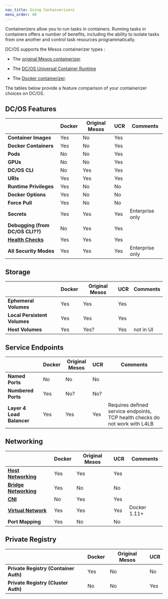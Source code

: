```yaml
---
nav_title: Using Containerizers
menu_order: 40
---
```


Containerizers allow you to run tasks in containers. Running tasks in containers offers a number of benefits, including the ability to isolate tasks from one another and control task resources programmatically. <!-- networking... -->

DC/OS supports the Mesos containerizer types :

- The [original Mesos containerizer](/docs/1.9/usage/containerizers/mesos-containerizer/).

- The [DC/OS Universal Container Runtime](/docs/1.9/usage/containerizers/ucr/)

- The [Docker containerizer](/docs/1.9/usage/containerizers/docker-containerizer/).

The tables below provide a feature comparison of your containerizer choices on DC/OS.

## DC/OS Features

| 																				| Docker			| Original Mesos				| UCR 			| Comments |
| --------------------------------------- | ----------- | --------------------- | --------- | -------- |
| **Container Images** 										| Yes					| No										| Yes				|					 |
| **Docker Containers** 									| Yes					| No										| Yes				|					 |
| **Pods**																| No					| No										| Yes				|					 |
| **GPUs**																| No					| No										| Yes				|					 |
| **DC/OS CLI**														| No					| Yes										| Yes				|					 |
| **URIs**																| Yes					| Yes										| Yes				|					 |
| **Runtime Privileges**									| Yes					| No										| No				|					 |
| **Docker Options**											| Yes					| No										| No				|					 |
| **Force Pull**													| Yes					| No										| No				|					 |
| **Secrets**															| Yes					| Yes										| Yes				| Enterprise only |
| **Debugging (from DC/OS CLI??)**				| No					| Yes										| Yes				|					 |
| **[Health Checks](link)**								| Yes					| Yes										| Yes				|					 |
| **All Security Modes**									| Yes					| Yes										| Yes				| Enterprise only |

 <!-- does this mean I have to make this section separate for EE? bleh -->

## Storage

|																					|	Docker			|	Original Mesos				|	UCR				|Comments |
| --------------------------------------- | ----------- | --------------------- | --------- | --------- |
| **Ephemeral Volumes**  									|	Yes					| Yes										| Yes				|						|
| **Local Persistent Volumes**						| Yes					| Yes										| Yes				|						|
| **Host Volumes**												| Yes					| Yes?									| Yes				| not in UI |

## Service Endpoints

|																					|	Docker			|	Original Mesos				|	UCR				|Comments   |
| --------------------------------------- | ----------- | --------------------- | --------- | --------- |
| **Named Ports**													| No					| No										| No				|						|
| **Numbered Ports**											| Yes					| No?										| No?				|						|
| **Layer 4 Load Balancer**								| Yes					| Yes										| Yes				| Requires defined service endpoints, TCP health checks do not work with L4LB |

## Networking

|																					|	Docker			|	Original Mesos				|	UCR				|Comments   |
| --------------------------------------- | ----------- | --------------------- | --------- | --------- |
| **[Host Networking](link)**							| Yes					| Yes										| Yes				|						|
| **[Bridge Networking](link)**						| Yes					| No										| No				|						|
| **[CNI](link?)**												| No					| Yes										| Yes				|						|
| **[Virtual Network](link)**							| Yes					| Yes										| Yes				| Docker 1.11+ |
| **Port Mapping**												| Yes					| No										| No				|						|

## Private Registry

|																					|	Docker			|	Original Mesos				|	UCR				|
| --------------------------------------- | ----------- | --------------------- | --------- |
| **Private Registry (Container Auth)**		| Yes					| No										| No				|
| **Private Registry (Cluster Auth)**			| No					| No										| Yes				|

